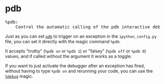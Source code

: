 # pdb

<pre class="output">
%pdb:
    Control the automatic calling of the pdb interactive debugger.
</pre>

Just as you can set [`pdb`](../config/pdb.md) to trigger on an exception in the `ipython_config.py` file, you can set it directly with the magic command `%pdb`.

It accepts "truthy" (`%pdb on` or `%pdb 1`) or "falsey" (`%pdb off` or `%pdb 0`) values, and if called without the argument it works as a toggle.

If you want to just activate the debugger after an exception has fired,
without having to type `%pdb on` and rerunning your code, you can use
the [`%debug`](./debug.md) magic.
